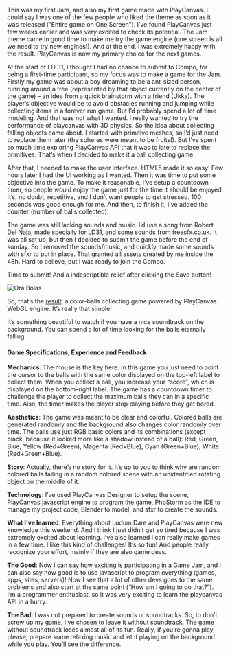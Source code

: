 This was my first Jam, and also my first game made with PlayCanvas. I could say I was one of the few people who liked the theme as soon as it was released (“Entire game on One Screen”). I’ve found PlayCanvas just few weeks earlier and was very excited to check its potential. The Jam theme came in good time to make me try the game engine (one screen is all we need to try new engines!). And at the end, I was extremely happy with the result. PlayCanvas is now my primary choice for the next games.

At the start of LD 31, I thought I had no chance to submit to Compo, for being a first-time participant, so my focus was to make a game for the Jam. Firstly my game was about a boy dreaming to be a ant-sized person, running around a tree (represented by that object currently on the center of the game) – an idea from a quick brainstorm with a friend (Ukka). The player’s objective would be to avoid obstacles running and jumping while collecting items in a forever run game. But I’d probably spend a lot of time modeling. And that was not what I wanted. I really wanted to try the performance of playcanvas with 3D physics. So the idea about collecting falling objects came about. I started with primitive meshes, so I’d just need to replace them later (the spheres were meant to be fruits!). But I’ve spent so much time exploring PlayCanvas API that it was to late to replace the primitives. That’s when I decided to make it a ball collecting game.

After that, I needed to make the user interface. HTML5 made it so easy! Few hours later I had the UI working as I wanted. Then it was time to put some objective into the game. To make it reasonable, I’ve setup a countdown timer, so people would enjoy the game just for the time it should be enjoyed. It’s, no doubt, repetitive, and I don’t want people to get stressed. 100 seconds was good enough for me. And then, to finish it, I’ve added the counter (number of balls collected).

The game was still lacking sounds and music. I’d use a song from Robert Del Naja, made specially for LD31, and some sounds from freesfx.co.uk. It was all set up, but then I decided to submit the game before the end of sunday. So I removed the sounds/music, and quickly made some sounds with sfxr to put in place. That granted all assets created by me inside the 48h. Hard to believe, but I was ready to join the Compo.

Time to submit! And a indescriptible relief after clicking the Save button!

![Ora Bolas](https://i.imgur.com/SvnHlIs.png)

So, that’s the [result](http://ludumdare.com/compo/ludum-dare-31/?action=preview&uid=46558): a color-balls collecting game powered by PlayCanvas WebGL engine. It’s really that simple!

It’s something beautiful to watch if you have a nice soundtrack on the background. You can spend a lot of time looking for the balls eternally falling.

#### Game Specifications, Experience and Feedback

**Mechanics**: The mouse is the key here. In this game you just need to point the cursor to the balls with the same color displayed on the top-left label to collect them. When you collect a ball, you increase your “score”, which is displayed on the bottom-right label. The game has a countdown timer to challenge the player to collect the maximum balls they can in a specific time. Also, the timer makes the player stop playing before they get bored.

**Aesthetics**: The game was meant to be clear and colorful. Colored balls are generated randomly and the background also changes color randomly over time. The balls use just RGB basic colors and its combinations (except black, because it looked more like a shadow instead of a ball): Red, Green, Blue, Yellow (Red+Green), Magenta (Red+Blue), Cyan (Green+Blue), White (Red+Green+Blue).

**Story**: Actually, there’s no story for it. It’s up to you to think why are random colored balls falling in a random colored scene with an unidentified rotating object on the middle of it.

**Technology**: I’ve used PlayCanvas Designer to setup the scene, PlayCanvas javascript engine to program the game, PhpStorm as the IDE to manage my project code, Blender to model, and sfxr to create the sounds.

**What I’ve learned**: Everything about Ludum Dare and PlayCanvas were new knowledge this weekend. And I think I just didn’t get so tired because I was extremely excited about learning. I’ve also learned I can really make games in a few time. I like this kind of challenges! It’s so fun! And people really recognize your effort, mainly if they are also game devs.

**The Good**: Now I can say how exciting is participating in a Game Jam, and I can also say how good is to use javascript to program everything (games, apps, sites, servers)! Now I see that a lot of other devs goes to the same problems and also start at the same point (“How am I going to do that?”). I’m a programmer enthusiast, so it was very exciting to learn the playcanvas API in a hurry.

**The Bad**: I was not prepared to create sounds or soundtracks. So, to don’t screw up my game, I’ve chosen to leave it without soundtrack. The game without soundtrack loses almost all of its fun. Really, if you’re gonna play, please, prepare some relaxing music and let it playing on the background while you play. You’ll see the difference.
